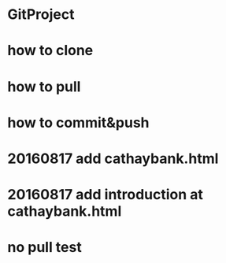 # GitProject
# how to clone
# how to pull
# how to commit&push
# 20160817 add cathaybank.html
# 20160817 add introduction at cathaybank.html 
# no pull test

